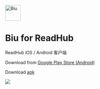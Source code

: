 <img src="https://github.com/gaodeng/Biu-for-ReadHub/raw/master/ios/Biu/Images.xcassets/AppIcon.appiconset/icon-57%402x.png" width = "50" height = "50" alt="Biu" align=center />

# Biu for ReadHub
ReadHub iOS / Android 客户端

Download from [Google Play Store (Android)](https://play.google.com/store/apps/details?id=com.icyarrow.biu.readhub)

Download [apk](https://github.com/gaodeng/Biu-for-ReadHub/releases/download/1.4/Biu.apk) 

![](https://github.com/gaodeng/Biu-for-ReadHub/raw/master/mockup.png)
